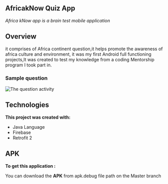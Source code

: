 ## AfricakNow Quiz App
_Africa kNow app is a brain test mobile application_ 

## Overview
 it comprises of Africa continent question,it helps promote the awareness of africa culture and environment,
 it was my first Android full functioning projects,It was created to test my knowledge from a coding Mentorship
 program I took part in.
 
### Sample question
 ![The question activity](https://res.cloudinary.com/jolugba/image/upload/v1586047812/Screenshot_20200327-022042_t3td6l.png)

## Technologies
**This project was created with:**
* Java Language
* Firebase
* Retrofit 2

## APK
**To get this application :**

You can download the **APK** from apk.debug file path on the Master branch


